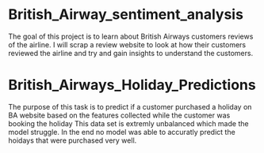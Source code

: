 # British_Airway_sentiment_analysis
The goal of this project is to learn about British Airways customers reviews of the airline. I will scrap a review website to look at how their customers reviewed the airline and try and gain insights to understand the customers.
# British_Airways_Holiday_Predictions
The purpose of this task is to predict if a customer purchased a holiday on BA website based on the features collected while the customer was booking the holiday
This data set is extremly unbalanced which made the model struggle. In the end no model was able to accuratly predict the hoidays that were purchased very well. 
